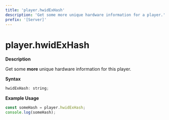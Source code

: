 ```yaml
---
title: 'player.hwidExHash'
description: 'Get some more unique hardware information for a player.'
prefix: '[Server]'
---
```


# player.hwidExHash

**Description**

Get some **more** unique hardware information for this player.

**Syntax**

```js
hwidExHash: string;
```

**Example Usage**

```js
const someHash = player.hwidExHash;
console.log(someHash);
```
